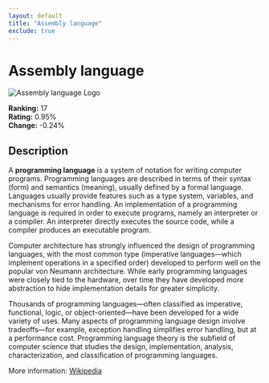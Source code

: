 ```yaml
---
layout: default
title: "Assembly language"
exclude: true
---
```

# Assembly language

![Assembly language Logo](https://upload.wikimedia.org/wikipedia/commons/thumb/f/f3/Motorola_6800_Assembly_Language.png/800px-Motorola_6800_Assembly_Language.png)

**Ranking:** 17  
**Rating:** 0.95%  
**Change:** -0.24%

## Description

<p class="mw-empty-elt">

</p>

<p>A <b>programming language</b> is a system of notation for writing computer programs.
Programming languages are described in terms of their syntax (form) and semantics (meaning), usually defined by a formal language. Languages usually provide features such as a type system, variables, and mechanisms for error handling. An implementation of a programming language is required in order to execute programs, namely an interpreter or a compiler. An interpreter directly executes the source code, while a compiler produces an executable program.
</p><p>Computer architecture has strongly influenced the design of programming languages, with the most common type (imperative languages—which implement operations in a specified order) developed to perform well on the popular von Neumann architecture. While early programming languages were closely tied to the hardware, over time they have developed more abstraction to hide implementation details for greater simplicity.
</p><p>Thousands of programming languages—often classified as imperative, functional, logic, or object-oriented—have been developed for a wide variety of uses. Many aspects of programming language design involve tradeoffs—for example, exception handling simplifies error handling, but at a performance cost. Programming language theory is the subfield of computer science that studies the design, implementation, analysis, characterization, and classification of programming languages.
</p>

More information: [Wikipedia](https://en.wikipedia.org/wiki/Programming_language)
